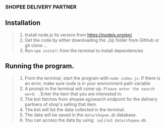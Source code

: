 ### SHOPEE DELIVERY PARTNER

## Installation
> 1. Install node.js lts version from https://nodejs.org/en/
> 2. Get the code by either downloading the .zip folder from GitHub or git clone ...
> 3. Run `` npm install `` from the terminal to install dependencies

## Running the program.
> 1. From the terminal, start the program with ` node index.js `. If there is an error, make sure node is in your environment path variable
> 2. A prompt in the terminal will come up. `Please enter the search word: `. Enter the item that you are interested in.
> 3. The bot fetches from shopee.sg/search endpoint for the delivery partners of shop's selling that item.
> 4. The bot will list the data collected in the terminal.
> 5. The data will be saved in the ` data/shopee.db ` database.
> 6. You can access the data by using ` sqlite3 data/shopee.db`.

